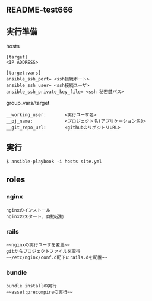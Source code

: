 ## README-test666

## 実行準備
hosts
```
[target]
<IP ADDRESS>

[target:vars]
ansible_ssh_port= <ssh接続ポート>
ansible_ssh_user= <ssh接続ユーザ>
ansible_ssh_private_key_file= <ssh 秘密鍵パス>
```

group_vars/target
```
__working_user:       <実行ユーザ名>
__pj_name:            <プロジェクト名(アプリケーション名)>
__git_repo_url:       <githubのリポジトリURL>

```

## 実行
```
$ ansible-playbook -i hosts site.yml
```

## roles
### nginx
    nginxのインストール
    nginxのスタート、自動起動


### rails
    ~~nginxの実行ユーザを変更~~
    gitからプロジェクトファイルを取得
    ~~/etc/nginx/conf.d配下にrails.dを配置~~

### bundle
    bundle installの実行
    ~~asset:precompireの実行~~

